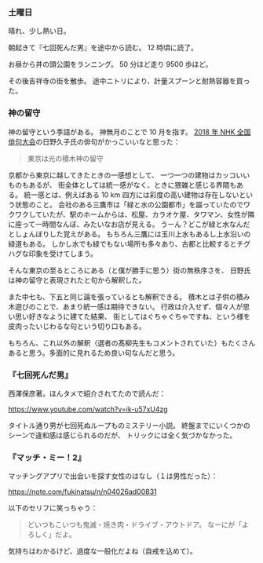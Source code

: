 ### 土曜日

晴れ、少し熱い日。

朝起きて『七回死んだ男』を途中から読む。
12 時頃に読了。

お昼から井の頭公園をランニング。
50 分ほど走り 9500 歩ほど。

その後吉祥寺の街を散歩。
途中ニトリにより、計量スプーンと耐熱容器を買った。

### 神の留守

神の留守という季語がある。
神無月のことで 10 月を指す。
[2018 年 NHK 全国俳句大会](https://www.n-gaku.jp/life/topics/3104)の日野久子氏の俳句がかっこいいなと思った：

> 東京は光の積木神の留守

京都から東京に越してきたときの一感想として、
一つ一つの建物はカッコいいものもあるが、
街全体としては統一感がなく、ときに猥雑と感じる界隈もある。
統一感とは、例えばある 10 km 四方には彩度の高い建物は存在しないという状態のこと。
会社のある三鷹市は「緑と水の公園都市」を謳っていたのでワクワクしていたが、駅のホームからは、松屋、カラオケ屋、タワマン、女性が隣に座って一時間なんぼ、みたいなお店が見える。
うーん？どこが緑と水なんだとしょんぼりした覚えがある。
もちろん三鷹には玉川上水もあるし上水沿いの緑道もある。
しかし水でも緑でもない場所も多々あり、古都と比較するとチグハグな印象を受けてしまう。

そんな東京の至るところにある（と僕が勝手に思う）街の無秩序さを、
日野氏は神の留守と表現されたと句から解釈した。

また中七も、下五と同じ論を張っているとも解釈できる。
積木とは子供の積み木遊びのことで、あまり統一感は期待できない。
行政は介入せず、個々人が思い思い好きなように建てた結果、
街としてはぐちゃぐちゃですね、という様を皮肉ったいじわるな句という切り口もある。

もちろん、これ以外の解釈（選者の髙柳先生もコメントされていた）もたくさんあると思う。多面的に見れるため良い句なんだと思う。

### 『七回死んだ男』

西澤保彦著。ほんタメで紹介されてたので読んだ：

https://www.youtube.com/watch?v=ik-u57xU4zg

タイトル通り男が七回死ぬループものミステリー小説。
終盤までにいくつかのシーンで違和感は感じられるのだが、
トリックには全く気づかなかった。

### 『マッチ・ミー！2』

マッチングアプリで出会いを探す女性のはなし（１は男性だった）：

https://note.com/fukinatsu/n/n04026ad00831

以下のセリフに笑っちゃう：

> どいつもこいつも鬼滅・焼き肉・ドライブ・アウトドア。 なーにが「よろしく」だよ。

気持ちはわかるけど、過度な一般化だよね（自戒を込めて）。